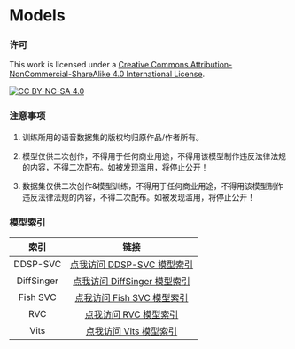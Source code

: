 # Models
### 许可

This work is licensed under a
[Creative Commons Attribution-NonCommercial-ShareAlike 4.0 International License][cc-by-nc-sa].

[![CC BY-NC-SA 4.0][cc-by-nc-sa-image]][cc-by-nc-sa]

[cc-by-nc-sa]: http://creativecommons.org/licenses/by-nc-sa/4.0/
[cc-by-nc-sa-image]: https://licensebuttons.net/l/by-nc-sa/4.0/88x31.png
[cc-by-nc-sa-shield]: https://img.shields.io/badge/License-CC%20BY--NC--SA%204.0-lightgrey.svg
### 注意事项

1. 训练所用的语音数据集的版权均归原作品/作者所有。
2. 模型仅供二次创作，不得用于任何商业用途，不得用该模型制作违反法律法规的内容，不得二次配布。如被发现滥用，将停止公开！

3. 数据集仅供二次创作&模型训练，不得用于任何商业用途，不得用该模型制作违反法律法规的内容，不得二次配布。如被发现滥用，将停止公开！

### 模型索引

|    索引    |                          链接                          |
| :--------: | :----------------------------------------------------: |
|  DDSP-SVC  |   [点我访问 DDSP-SVC 模型索引](./DDSP-SVC/README.md)   |
| DiffSinger | [点我访问 DiffSinger 模型索引](./DiffSinger/README.md) |
|  Fish SVC  |   [点我访问 Fish SVC 模型索引](./Fish-SVC/README.md)   |
|    RVC     |        [点我访问 RVC 模型索引](./RVC/README.md)        |
|    Vits    |       [点我访问 Vits 模型索引](./Vits/README.md)       |

